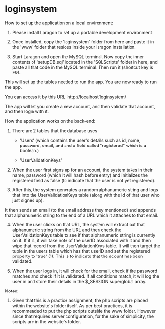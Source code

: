 # loginsystem

How to set up the application on a local environment:

1) Please install Laragon to set up a portable development environment 

2) Once installed, copy the 'loginsystem' folder from here and paste it in the 
    'www' folder that resides inside your laragon installation. 

3) Start Laragon and open the MySQL terminal. Now copy the inner contents of 
'setupDB.sql' located in the 'SQLScripts' folder in here, and paste all that code 
in the MySQL terminal. Then run it (shortcut key is F9).

This will set up the tables needed to run the app. You are now ready to run the app. 

You can access it by this URL: http://localhost/loginsystem/

The app will let you create a new account, and then validate that account, and then login 
with it. 


How the application works on the back-end:

1) There are 2 tables that the database uses :
    - 'Users' (which contains the user's details such as id, name, password, email, and 
                and a field called "registered" which is a boolean.) 
   
   
    - 'UserValidationKeys'


2) When the user first signs up for an account, the system takes in their name, password (which it will hash before entry)
and initializes the registered field as false (to indicate that the user is not yet registered).

3) After this, the system generates a random alphanumeric string and logs that into the UserValidationKeys table (along with the id of that 
user who just signed up).

It then sends an email (to the email address they mentioned) and appends that alphanumeric string to the end of a URL which 
it attaches to that email. 

4) When the user clicks on that URL, the system will extract out that alphanumeric string from the URL and then check 
the UserValidationKeys table to see if that alphanumeric string is currently on it. If it is, it will take note of the 
userID associated with it and then wipe that record from the UserValidationKeys table. It will then target the 
tuple in the users table which has that userID and set the registered property to 'true' (1). This is to indicate that 
the acount has been validated.

5) When the user logs in, it will check for the email, check if the password matches and check if it is validated. 
If all conditions match, it will log the user in and store their details in the $_SESSION superglobal array. 


Notes:

1) Given that this is a practice assignment, the php scripts are placed within the website's folder itself. 
   As per best practices, it is recommended to put the php scripts outside the www folder. However since 
   that requires server configuration, for the sake of simplicity, the scripts are in the website's folder. 


